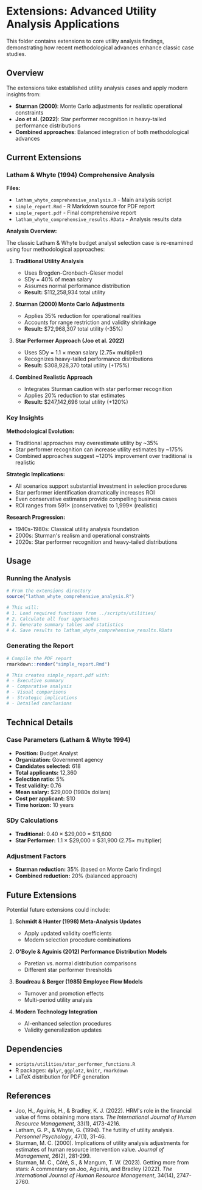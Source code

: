 # Extensions: Advanced Utility Analysis Applications

This folder contains extensions to core utility analysis findings, demonstrating how recent methodological advances enhance classic case studies.

## Overview

The extensions take established utility analysis cases and apply modern insights from:
- **Sturman (2000)**: Monte Carlo adjustments for realistic operational constraints
- **Joo et al. (2022)**: Star performer recognition in heavy-tailed performance distributions
- **Combined approaches**: Balanced integration of both methodological advances

## Current Extensions

### Latham & Whyte (1994) Comprehensive Analysis

**Files:**
- `latham_whyte_comprehensive_analysis.R` - Main analysis script
- `simple_report.Rmd` - R Markdown source for PDF report
- `simple_report.pdf` - Final comprehensive report
- `latham_whyte_comprehensive_results.RData` - Analysis results data

**Analysis Overview:**

The classic Latham & Whyte budget analyst selection case is re-examined using four methodological approaches:

1. **Traditional Utility Analysis**
   - Uses Brogden-Cronbach-Gleser model
   - SDy = 40% of mean salary
   - Assumes normal performance distribution
   - **Result:** $112,258,934 total utility

2. **Sturman (2000) Monte Carlo Adjustments**
   - Applies 35% reduction for operational realities
   - Accounts for range restriction and validity shrinkage
   - **Result:** $72,968,307 total utility (-35%)

3. **Star Performer Approach (Joo et al. 2022)**
   - Uses SDy = 1.1 × mean salary (2.75× multiplier)
   - Recognizes heavy-tailed performance distributions
   - **Result:** $308,928,370 total utility (+175%)

4. **Combined Realistic Approach**
   - Integrates Sturman caution with star performer recognition
   - Applies 20% reduction to star estimates
   - **Result:** $247,142,696 total utility (+120%)

### Key Insights

**Methodological Evolution:**
- Traditional approaches may overestimate utility by ~35%
- Star performer recognition can increase utility estimates by ~175%
- Combined approaches suggest ~120% improvement over traditional is realistic

**Strategic Implications:**
- All scenarios support substantial investment in selection procedures
- Star performer identification dramatically increases ROI
- Even conservative estimates provide compelling business cases
- ROI ranges from 591× (conservative) to 1,999× (realistic)

**Research Progression:**
- 1940s-1980s: Classical utility analysis foundation
- 2000s: Sturman's realism and operational constraints
- 2020s: Star performer recognition and heavy-tailed distributions

## Usage

### Running the Analysis

```r
# From the extensions directory
source("latham_whyte_comprehensive_analysis.R")

# This will:
# 1. Load required functions from ../scripts/utilities/
# 2. Calculate all four approaches
# 3. Generate summary tables and statistics
# 4. Save results to latham_whyte_comprehensive_results.RData
```

### Generating the Report

```r
# Compile the PDF report
rmarkdown::render("simple_report.Rmd")

# This creates simple_report.pdf with:
# - Executive summary
# - Comparative analysis
# - Visual comparisons
# - Strategic implications
# - Detailed conclusions
```

## Technical Details

### Case Parameters (Latham & Whyte 1994)
- **Position:** Budget Analyst
- **Organization:** Government agency
- **Candidates selected:** 618
- **Total applicants:** 12,360
- **Selection ratio:** 5%
- **Test validity:** 0.76
- **Mean salary:** $29,000 (1980s dollars)
- **Cost per applicant:** $10
- **Time horizon:** 10 years

### SDy Calculations
- **Traditional:** 0.40 × $29,000 = $11,600
- **Star Performer:** 1.1 × $29,000 = $31,900 (2.75× multiplier)

### Adjustment Factors
- **Sturman reduction:** 35% (based on Monte Carlo findings)
- **Combined reduction:** 20% (balanced approach)

## Future Extensions

Potential future extensions could include:

1. **Schmidt & Hunter (1998) Meta-Analysis Updates**
   - Apply updated validity coefficients
   - Modern selection procedure combinations

2. **O'Boyle & Aguinis (2012) Performance Distribution Models**
   - Paretian vs. normal distribution comparisons
   - Different star performer thresholds

3. **Boudreau & Berger (1985) Employee Flow Models**
   - Turnover and promotion effects
   - Multi-period utility analysis

4. **Modern Technology Integration**
   - AI-enhanced selection procedures
   - Validity generalization updates

## Dependencies

- `scripts/utilities/star_performer_functions.R`
- R packages: `dplyr`, `ggplot2`, `knitr`, `rmarkdown`
- LaTeX distribution for PDF generation

## References

- Joo, H., Aguinis, H., & Bradley, K. J. (2022). HRM's role in the financial value of firms obtaining more stars. *The International Journal of Human Resource Management*, 33(1), 4173-4216.
- Latham, G. P., & Whyte, G. (1994). The futility of utility analysis. *Personnel Psychology*, 47(1), 31-46.
- Sturman, M. C. (2000). Implications of utility analysis adjustments for estimates of human resource intervention value. *Journal of Management*, 26(2), 281-299.
- Sturman, M. C., Côté, S., & Mangum, T. W. (2023). Getting more from stars: A commentary on Joo, Aguinis, and Bradley (2022). *The International Journal of Human Resource Management*, 34(14), 2747-2760. 